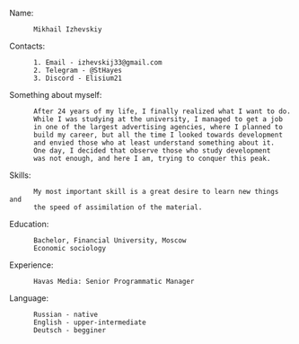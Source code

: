 Name: 

          Mikhail Izhevskiy

Contacts:

          1. Email - izhevskij33@gmail.com
          2. Telegram - @StHayes
          3. Discord - Elisium21
 
Something about myself: 

          After 24 years of my life, I finally realized what I want to do. 
          While I was studying at the university, I managed to get a job 
          in one of the largest advertising agencies, where I planned to 
          build my career, but all the time I looked towards development 
          and envied those who at least understand something about it. 
          One day, I decided that observe those who study development
          was not enough, and here I am, trying to conquer this peak.   
          
Skills:

          My most important skill is a great desire to learn new things and 
          the speed of assimilation of the material.
          
Education: 

          Bachelor, Financial University, Moscow
          Economic sociology

Experience: 

          Havas Media: Senior Programmatic Manager
          
Language: 

          Russian - native
          English - upper-intermediate
          Deutsch - begginer

